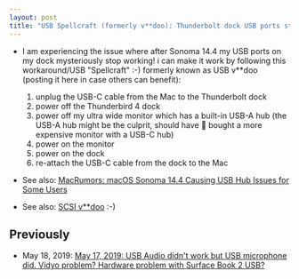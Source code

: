 ```yaml
---
layout: post
title: "USB Spellcraft (formerly v**doo): Thunderbolt dock USB ports stop working after macOS Sonoma 14.4 update: WORKAROUND: unplug USB-C cable, power down dock and Monitor with USB-A hub, power up re-attach USB-C cable"
---
```


* I am experiencing the issue where after Sonoma 14.4 my USB ports on my dock mysteriously stop working! i can make it work by following this workaround/USB "Spellcraft" :-) formerly known as USB v**doo (posting it here in case others can benefit):

    1. unplug the USB-C cable from the Mac to the Thunderbolt dock
    2. power off the Thunderbird 4 dock
    3. power off my ultra wide monitor which has a built-in USB-A hub (the USB-A hub might be the culprit, should have 🙂 bought a more expensive monitor with a USB-C hub)
    4. power on the monitor
    5. power on the dock
    6. re-attach the USB-C cable from the dock to the Mac
* See also:  [MacRumors: macOS Sonoma 14.4 Causing USB Hub Issues for Some Users](https://www.macrumors.com/2024/03/13/macos-sonoma-14-4-usb-hub-issues-reported/)
* See also: [SCSI v**doo](http://www.catb.org/jargon/html/S/SCSI-voodoo.html) :-)

## Previously
* May 18, 2019: [May 17, 2019: USB Audio didn't work but USB microphone did. Vidyo problem? Hardware problem with Surface Book 2 USB?](http://rolandtanglao.com/2019/05/18/p1-usb-audio-did-not-work-but-usb-microphone-did-vidyo/)